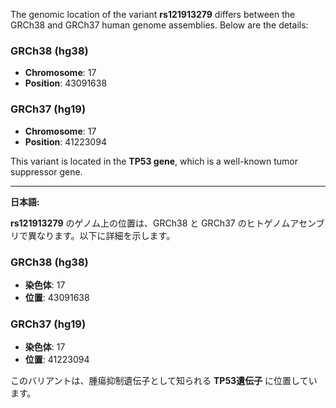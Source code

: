 The genomic location of the variant **rs121913279** differs between the GRCh38 and GRCh37 human genome assemblies. Below are the details:

### GRCh38 (hg38)
- **Chromosome**: 17
- **Position**: 43091638

### GRCh37 (hg19)
- **Chromosome**: 17
- **Position**: 41223094

This variant is located in the **TP53 gene**, which is a well-known tumor suppressor gene.

---

**日本語:**

**rs121913279** のゲノム上の位置は、GRCh38 と GRCh37 のヒトゲノムアセンブリで異なります。以下に詳細を示します。

### GRCh38 (hg38)
- **染色体**: 17
- **位置**: 43091638

### GRCh37 (hg19)
- **染色体**: 17
- **位置**: 41223094

このバリアントは、腫瘍抑制遺伝子として知られる **TP53遺伝子** に位置しています。